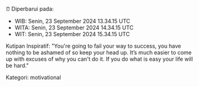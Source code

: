 ⏰ Diperbarui pada:
- WIB: Senin, 23 September 2024 13.34.15 UTC
- WITA: Senin, 23 September 2024 14.34.15 UTC
- WIT: Senin, 23 September 2024 15.34.15 UTC

Kutipan Inspiratif:
"You're going to fail your way to success, you have nothing to be ashamed of so keep your head up. It’s much easier to come up with excuses of why you can't do it. If you do what is easy your life will be hard."


Kategori: motivational

